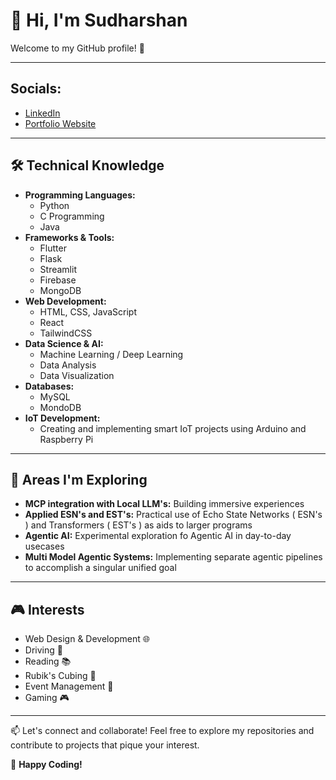 # 👋 Hi, I'm Sudharshan

Welcome to my GitHub profile! 🚀  

---

## Socials:
- [LinkedIn](https://www.linkedin.com/in/sudharshan-m-prabhu-384a421b9 "Profile Page")
- [Portfolio Website](https://sudharshan.in "Site")

---

## 🛠️ Technical Knowledge  
- **Programming Languages:**  
  - Python  
  - C Programming
  - Java
- **Frameworks & Tools:**  
  - Flutter  
  - Flask
  - Streamlit
  - Firebase
  - MongoDB
- **Web Development:**  
  - HTML, CSS, JavaScript
  - React
  - TailwindCSS
- **Data Science & AI:**  
  - Machine Learning / Deep Learning  
  - Data Analysis
  - Data Visualization  
- **Databases:**  
  - MySQL
  - MondoDB
- **IoT Development:**  
  - Creating and implementing smart IoT projects using Arduino and Raspberry Pi  

---

## 🌱 Areas I'm Exploring  
- **MCP integration with Local LLM's:** Building immersive experiences  
- **Applied ESN's and EST's:** Practical use of Echo State Networks ( ESN's ) and Transformers ( EST's ) as aids to larger programs   
- **Agentic AI:** Experimental exploration fo Agentic AI in day-to-day usecases     
- **Multi Model Agentic Systems:** Implementing separate  agentic pipelines to accomplish a singular unified goal

---

## 🎮 Interests  
- Web Design & Development 🌐  
- Driving 🚗  
- Reading 📚  
- Rubik's Cubing 🧩  
- Event Management 🎉  
- Gaming 🎮  

---

📫 Let's connect and collaborate! Feel free to explore my repositories and contribute to projects that pique your interest.  

🌟 **Happy Coding!**  
